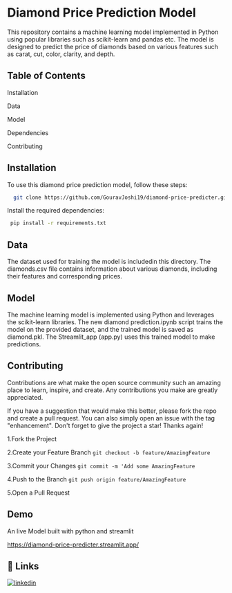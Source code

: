 
# Diamond Price Prediction Model

This repository contains a machine learning model implemented in Python using popular libraries such as scikit-learn and pandas etc. The model is designed to predict the price of diamonds based on various features such as carat, cut, color, clarity, and depth.

## Table of Contents ##  

Installation  

Data 

Model 

Dependencies 
 
Contributing 

## Installation

To use this diamond price prediction model, follow these steps:

```bash
  git clone https://github.com/GouravJoshi19/diamond-price-predicter.git

```

Install the required dependencies:
```bash
 pip install -r requirements.txt
```
## Data
The dataset used for training the model is includedin this directory. The diamonds.csv file contains information about various diamonds, including their features and corresponding prices.
## Model
The machine learning model is implemented using Python and leverages the scikit-learn libraries. The new diamond prediction.ipynb script trains the model on the provided dataset, and the trained model is saved as diamond.pkl. The Streamlit_app (app.py) uses this trained model to make predictions.
## Contributing

Contributions are what make the open source community such an amazing place to learn, inspire, and create. Any contributions you make are greatly appreciated.

If you have a suggestion that would make this better, please fork the repo and create a pull request. You can also simply open an issue with the tag "enhancement". Don't forget to give the project a star! Thanks again!

1.Fork the Project 

2.Create your Feature Branch ```git checkout -b feature/AmazingFeature``` 

3.Commit your Changes 
 ```git commit -m 'Add some AmazingFeature``` 
 
4.Push to the Branch ```git push origin feature/AmazingFeature``` 

5.Open a Pull Request

## Demo
An live Model built with python and streamlit

https://diamond-price-predicter.streamlit.app/


## 🔗 Links
[![linkedin](https://img.shields.io/badge/linkedin-0A66C2?style=for-the-badge&logo=linkedin&logoColor=white)](gourav-joshi-5002a4284)



